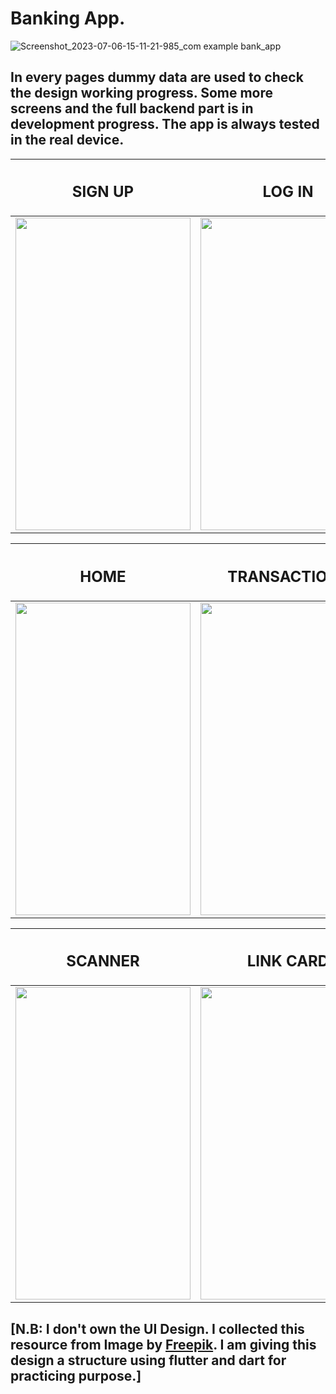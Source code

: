# Banking App. 
![Screenshot_2023-07-06-15-11-21-985_com example bank_app]()

## In every pages dummy data are used to check the design working progress. Some more screens and the full backend part is in development progress. The app is always tested in the real device. 

|<h2>SIGN UP</h2>|<h2>LOG IN</h2>|<h2>DRAWER</h2>|
|----------------|---------------|---------------|
|<img src="https://github.com/Neloy-Barman/Bank-App/assets/110896263/0f9140eb-33fd-4221-88bb-45e2e14a474b" width="280" height="500" />|<img src="https://github.com/Neloy-Barman/Bank-App/assets/110896263/cc0d0544-4a0c-460a-9caa-46dbaa000049" width="280" height="500" />|<img src="https://github.com/Neloy-Barman/Bank-App/assets/110896263/94690493-72e7-425a-9c38-25fcfdd60e95" width="280" height="500" />

|<h2>HOME</h2>|<h2>TRANSACTIONS</h2>|<h2>ACCOUNT DETAILS</h2>|
|-------------|---------------------|------------------------|
|<img src="https://github.com/Neloy-Barman/Bank-App/assets/110896263/0bd4c1bb-31bb-4dd5-afcd-d8a251011179" width="280" height="500" />|<img src="https://github.com/Neloy-Barman/Bank-App/assets/110896263/7cd5f69d-3f2d-44a2-9d07-55aa6afc041e" width="280" height="500" />|<img src="https://github.com/Neloy-Barman/Bank-App/assets/110896263/38cf856e-4145-4477-afb2-4993a8e4b448" width="280" height="500" />

|<h2>SCANNER</h2>|<h2>LINK CARD</h2>|<h2>CURRENCY EXCHANGE</h2>|
|----------------|------------------|--------------------------|
|<img src="https://github.com/Neloy-Barman/Bank-App/assets/110896263/4cedc21a-b96f-4632-8507-45b5d7365104" width="280" height="500" />|<img src="https://github.com/Neloy-Barman/Bank-App/assets/110896263/1f8dff56-3188-4720-a8ba-95c252ae67fd" width="280" height="500" />|<img src="https://github.com/Neloy-Barman/Bank-App/assets/110896263/52955090-4883-46cb-a360-54b25e8a4694" width="280" height="500" />

## [N.B: I don't own the UI Design. I collected this resource from Image by <a href="https://www.freepik.com/free-vector/banking-app-interface_9158980.htm#query=BANKING%20APP&position=0&from_view=search&track=ais">Freepik</a>. I am giving this design a structure using flutter and dart for practicing purpose.]


